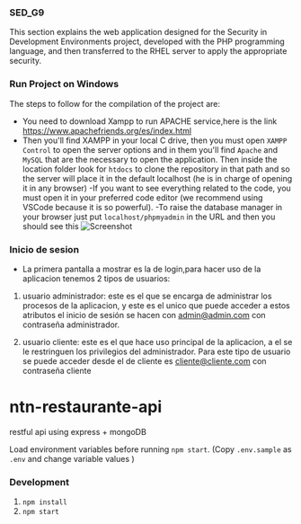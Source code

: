### SED_G9

This section explains the web application designed for the Security in Development Environments project, developed with the PHP programming language, and then transferred to the RHEL server to apply the appropriate security.

### Run Project on Windows

The steps to follow for the compilation of the project are:
- You need to download Xampp to run APACHE service,here is the link https://www.apachefriends.org/es/index.html
- Then you'll find XAMPP in your local C drive, then you must open `XAMPP Control` to open the server options and in them you'll find `Apache` and `MySQL` that are the necessary to open the application. Then inside the location folder look for `htdocs` to clone the repository in that path and so the server will place it in the default localhost (he is in charge of opening it in any browser)
-If you want to see everything related to the code, you must open it in your preferred code editor (we recommend using VSCode because it is so powerful).
-To raise the database manager in your browser just put `localhost/phpmyadmin` in the URL and then you should see this  ![Screenshot](phpmyadmin.png) 


### Inicio de sesion

- La primera pantalla a mostrar es la de login,para hacer uso de la aplicacion tenemos 2 tipos de usuarios:

1. usuario administrador: este es el que se encarga de administrar los procesos de la aplicacion, y este es el unico que puede acceder a estos
atributos el inicio de sesión se hacen con admin@admin.com con contraseña administrador.

2. usuario cliente: este es el que hace uso principal de la aplicacion, a el se le restringuen los privilegios del administrador. Para este tipo
de usuario se puede acceder desde  el de cliente es cliente@cliente.com con contraseña cliente
# ntn-restaurante-api
restful api using express + mongoDB

Load environment variables before running `npm start`. (Copy `.env.sample` as `.env` and change variable values <if required>)
### Development
1. ```npm install```
2. ```npm start```
